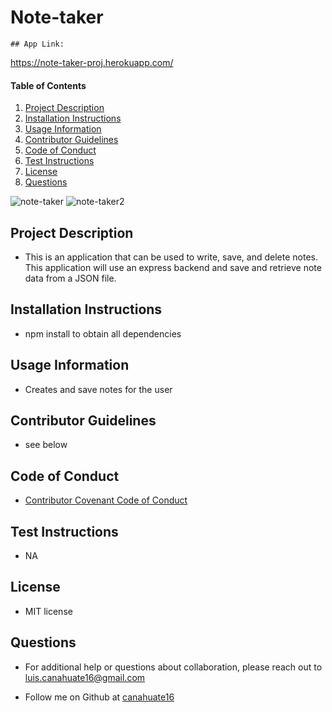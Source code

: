 # Note-taker
    ## App Link:
https://note-taker-proj.herokuapp.com/
#### Table of Contents
1. [Project Description](#project-description)
2. [Installation Instructions](#installation-instructions)
3. [Usage Information](#usage-information)
4. [Contributor Guidelines](#contributor-guidelines)
5. [Code of Conduct](#code-of-conduct)
6. [Test Instructions](#test-instructions)
7. [License](#license)
8. [Questions](#questions)

![note-taker](https://user-images.githubusercontent.com/15930792/98893185-ecef2f00-246f-11eb-8679-45a87a3c8f0d.PNG)
![note-taker2](https://user-images.githubusercontent.com/15930792/98893187-eeb8f280-246f-11eb-9eed-1b15c22c29a5.PNG)



## Project Description
* This is an application that can be used to write, save, and delete notes. This application will use an express backend and save and retrieve note data from a JSON file.

## Installation Instructions
* npm install to obtain all dependencies

## Usage Information
* Creates and save notes for the user

## Contributor Guidelines
* see below

## Code of Conduct
* [Contributor Covenant Code of Conduct](https://www.contributor-covenant.org/version/2/0/code_of_conduct/code_of_conduct.md)

## Test Instructions
* NA

## License
* MIT license

## Questions
* For additional help or questions about collaboration, please reach out to luis.canahuate16@gmail.com

* Follow me on Github at [canahuate16](http://github.com/canahuate16)
